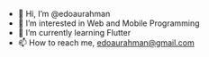 - 👋 Hi, I’m @edoaurahman
- 👀 I’m interested in Web and Mobile Programming
- 🌱 I’m currently learning Flutter 
- 📫 How to reach me, edoaurahman@gmail.com

<!---
edoaurahman/edoaurahman is a ✨ special ✨ repository because its `README.md` (this file) appears on your GitHub profile.
You can click the Preview link to take a look at your changes.
--->
